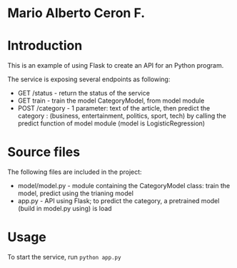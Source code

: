 # Mario Alberto Ceron F.
# Introduction

This is an example of using Flask to create an API for an Python program. 

The service is exposing several endpoints as following:

* GET /status - return the status of the service
* GET train - train the model CategoryModel, from model module
* POST /category - 1 parameter: text of the article, then predict the category : (business, entertainment, politics, sport, tech) by calling the predict function of model module (model is LogisticRegression)

# Source files

The following files are included in the project:
* model/model.py - module containing the CategoryModel class: train the model, predict using the trianing model 
* app.py - API using Flask; to predict the category, a pretrained model (build in model.py using) is load

# Usage

To start the service, run `python app.py`
